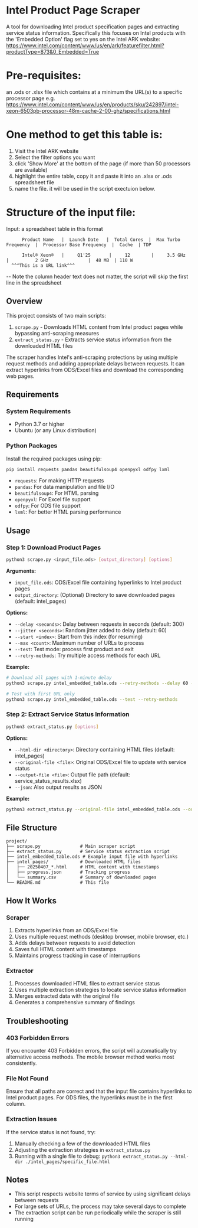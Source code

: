 

# Intel Product Page Scraper

A tool for downloading Intel product specification pages and extracting service status information.
Specifically this focuses on Intel products with the 'Embedded Option' flag set to yes on the Intel ARK 
website: https://www.intel.com/content/www/us/en/ark/featurefilter.html?productType=873&0_Embedded=True 

# Pre-requisites:
an .ods or .xlsx file which contains at a minimum the URL(s) to a specific processor page
e.g. https://www.intel.com/content/www/us/en/products/sku/242897/intel-xeon-6503pb-processor-48m-cache-2-00-ghz/specifications.html 

# One method to get this table is:
1) Visit the Intel ARK website
2) Select the filter options you want
3) click 'Show More' at the bottom of the page (if more than 50 processors are available)
4) highlight the entire table, copy it and paste it into an .xlsx or .ods spreadsheet file
5) name the file.   it will be used in the script exectuion below. 

# Structure of the input file: 
Input:
a spreadsheet table in this format

          Product Name   |  Launch Date   |  Total Cores  |  Max Turbo Frequency  |  Processor Base Frequency  |  Cache  | TDP
         
          Intel® Xeon®   | 	   Q1'25	   |     12	       |     3.5 GHz	         |          2 GHz	            |  48 MB  | 110 W
      ^^^This is a URL link^^^
-- Note the column header text does not matter, the script will skip the first line in the spreadsheet

## Overview

This project consists of two main scripts:

1. `scrape.py` - Downloads HTML content from Intel product pages while bypassing anti-scraping measures
2. `extract_status.py` - Extracts service status information from the downloaded HTML files

The scraper handles Intel's anti-scraping protections by using multiple request methods and adding appropriate delays between requests. It can extract hyperlinks from ODS/Excel files and download the corresponding web pages.

## Requirements

### System Requirements

- Python 3.7 or higher
- Ubuntu (or any Linux distribution)

### Python Packages

Install the required packages using pip:

```bash
pip install requests pandas beautifulsoup4 openpyxl odfpy lxml
```

- `requests`: For making HTTP requests
- `pandas`: For data manipulation and file I/O
- `beautifulsoup4`: For HTML parsing
- `openpyxl`: For Excel file support
- `odfpy`: For ODS file support
- `lxml`: For better HTML parsing performance

## Usage

### Step 1: Download Product Pages

```bash
python3 scrape.py <input_file.ods> [output_directory] [options]
```

**Arguments:**
- `input_file.ods`: ODS/Excel file containing hyperlinks to Intel product pages
- `output_directory`: (Optional) Directory to save downloaded pages (default: intel_pages)

**Options:**
- `--delay <seconds>`: Delay between requests in seconds (default: 300)
- `--jitter <seconds>`: Random jitter added to delay (default: 60)
- `--start <index>`: Start from this index (for resuming)
- `--max <count>`: Maximum number of URLs to process
- `--test`: Test mode: process first product and exit
- `--retry-methods`: Try multiple access methods for each URL

**Example:**
```bash
# Download all pages with 1-minute delay
python3 scrape.py intel_embedded_table.ods --retry-methods --delay 60 --jitter 30

# Test with first URL only
python3 scrape.py intel_embedded_table.ods --test --retry-methods
```

### Step 2: Extract Service Status Information

```bash
python3 extract_status.py [options]
```

**Options:**
- `--html-dir <directory>`: Directory containing HTML files (default: intel_pages)
- `--original-file <file>`: Original ODS/Excel file to update with service status
- `--output-file <file>`: Output file path (default: service_status_results.xlsx)
- `--json`: Also output results as JSON

**Example:**
```bash
python3 extract_status.py --original-file intel_embedded_table.ods --output-file intel_with_status.xlsx
```

## File Structure

```
project/
├── scrape.py               # Main scraper script
├── extract_status.py       # Service status extraction script
├── intel_embedded_table.ods # Example input file with hyperlinks
├── intel_pages/            # Downloaded HTML files
│   ├── 20250407_*.html     # HTML content with timestamps
│   ├── progress.json       # Tracking progress
│   └── summary.csv         # Summary of downloaded pages
└── README.md               # This file
```

## How It Works

### Scraper

1. Extracts hyperlinks from an ODS/Excel file
2. Uses multiple request methods (desktop browser, mobile browser, etc.)
3. Adds delays between requests to avoid detection
4. Saves full HTML content with timestamps
5. Maintains progress tracking in case of interruptions

### Extractor

1. Processes downloaded HTML files to extract service status
2. Uses multiple extraction strategies to locate service status information
3. Merges extracted data with the original file
4. Generates a comprehensive summary of findings

## Troubleshooting

### 403 Forbidden Errors

If you encounter 403 Forbidden errors, the script will automatically try alternative access methods. The mobile browser method works most consistently.

### File Not Found

Ensure that all paths are correct and that the input file contains hyperlinks to Intel product pages. For ODS files, the hyperlinks must be in the first column.

### Extraction Issues

If the service status is not found, try:
1. Manually checking a few of the downloaded HTML files
2. Adjusting the extraction strategies in `extract_status.py`
3. Running with a single file to debug: `python3 extract_status.py --html-dir ./intel_pages/specific_file.html`

## Notes

- This script respects website terms of service by using significant delays between requests
- For large sets of URLs, the process may take several days to complete
- The extraction script can be run periodically while the scraper is still running
